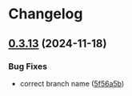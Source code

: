 # Changelog

## [0.3.13](https://github.com/Artlvns/azure-static-website/compare/v0.3.12...v0.3.13) (2024-11-18)


### Bug Fixes

* correct branch name ([5f56a5b](https://github.com/Artlvns/azure-static-website/commit/5f56a5bdf5872b54752d4625a3916da79a0f5b69))
